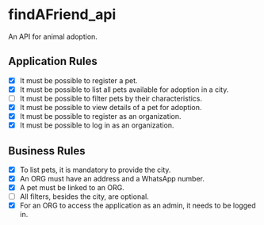 # findAFriend_api
An API for animal adoption.

## Application Rules
- [x] It must be possible to register a pet.
- [x] It must be possible to list all pets available for adoption in a city.
- [ ] It must be possible to filter pets by their characteristics.
- [x] It must be possible to view details of a pet for adoption.
- [x] It must be possible to register as an organization.
- [x] It must be possible to log in as an organization.

## Business Rules
- [x] To list pets, it is mandatory to provide the city.
- [x] An ORG must have an address and a WhatsApp number.
- [x] A pet must be linked to an ORG.
- [ ] All filters, besides the city, are optional.
- [x] For an ORG to access the application as an admin, it needs to be logged in.